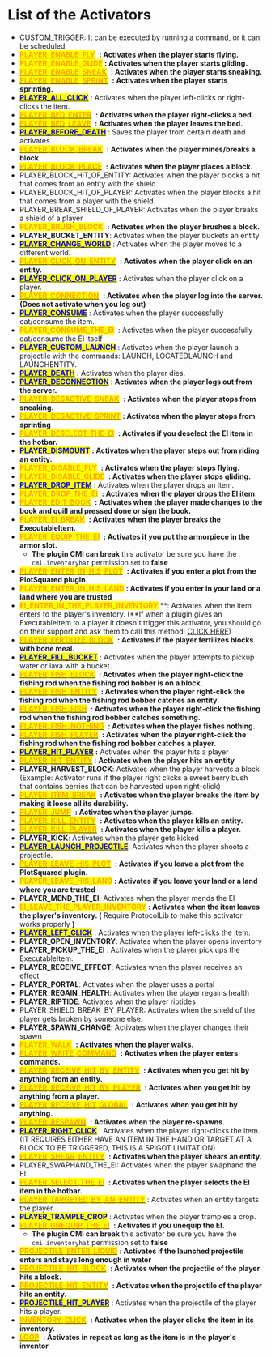 # List of the Activators

* CUSTOM\_TRIGGER: It can be executed by running a command, or it can be scheduled.
* [<mark style="color:orange;">**PLAYER\_ENABLE\_FLY**</mark>](list-of-the-activators.md#player\_active\_fly) <img src="../../../.gitbook/assets/Executable Items Color3.png" alt="" data-size="line"> **: Activates when the player starts flying.**
* <mark style="color:orange;">**PLAYER\_ENABLE\_GLIDE**</mark><img src="../../../.gitbook/assets/Executable Items Color3.png" alt="" data-size="line"> **: Activates when the player starts gliding.**
* [<mark style="color:orange;">**PLAYER\_ENABLE\_SNEAK**</mark>](list-of-the-activators.md#player\_active\_sneak) <img src="../../../.gitbook/assets/Executable Items Color3.png" alt="" data-size="line"> **: Activates when the player starts sneaking.**
* [<mark style="color:orange;">**PLAYER\_ENABLE\_SPRINT**</mark>](list-of-the-activators.md#player\_active\_sprint) <img src="../../../.gitbook/assets/Executable Items Color3.png" alt="" data-size="line"> **: Activates when the player starts sprinting.**
* [<mark style="color:blue;">**PLAYER\_ALL\_CLICK**</mark>](list-of-the-activators.md#player\_all\_click) : Activates when the player left-clicks or right-clicks the item.
* [<mark style="color:orange;">**PLAYER\_BED\_ENTER**</mark>](list-of-the-activators.md#player\_bed\_enter) <img src="../../../.gitbook/assets/Executable Items Color3.png" alt="" data-size="line"> **: Activates when the player right-clicks a bed.**
* [<mark style="color:orange;">**PLAYER\_BED\_LEAVE**</mark>](list-of-the-activators.md#player\_bed\_leave) <img src="../../../.gitbook/assets/Executable Items Color3.png" alt="" data-size="line"> **: Activates when the player leaves the bed.**
* [<mark style="color:blue;">**PLAYER\_BEFORE\_DEATH**</mark>](list-of-the-activators.md#player\_before\_death) : Saves the player from certain death and activates.
* [<mark style="color:orange;">**PLAYER\_BLOCK\_BREAK**</mark>](list-of-the-activators.md#player\_block\_break) <img src="../../../.gitbook/assets/Executable Items Color3.png" alt="" data-size="line"> **: Activates when the player mines/breaks a block.**
* [<mark style="color:orange;">**PLAYER\_BLOCK\_PLACE**</mark>](list-of-the-activators.md#player\_block\_place) <img src="../../../.gitbook/assets/Executable Items Color3.png" alt="" data-size="line"> **: Activates when the player places a block.**
* PLAYER\_BLOCK\_HIT\_OF\_ENTITY: Activates when the player blocks a hit that comes from an entity with the shield.
* PLAYER\_BLOCK\_HIT\_OF\_PLAYER: Activates when the player blocks a hit that comes from a player with the shield.
* PLAYER\_BREAK\_SHIELD\_OF\_PLAYER: Activates when the player breaks a shield of a player
* <mark style="color:orange;">**PLAYER\_BRUSH\_BLOCK**</mark> <img src="../../../.gitbook/assets/Executable Items Color3.png" alt="" data-size="line"> **: Activates when the player brushes a block.**
* **PLAYER\_BUCKET\_ENTITY**: Activates when the player buckets an entity
* [<mark style="color:blue;">**PLAYER\_CHANGE\_WORLD**</mark>](list-of-the-activators.md#player\_change\_world) : Activates when the player moves to a different world.
* [<mark style="color:orange;">**PLAYER\_CLICK\_ON\_ENTITY**</mark>](list-of-the-activators.md#player\_click\_on\_entity) <img src="../../../.gitbook/assets/Executable Items Color3.png" alt="" data-size="line"> **: Activates when the player click on an entity.**
* [<mark style="color:blue;">**PLAYER\_CLICK\_ON\_PLAYER**</mark>](list-of-the-activators.md#player\_click\_on\_player) : Activates when the player click on a player.
* [<mark style="color:orange;">**PLAYER\_CONNECTION**</mark>](list-of-the-activators.md#player\_connection) <img src="../../../.gitbook/assets/Executable Items Color3.png" alt="" data-size="line"> **: Activates when the player log into the server. (Does not activate when you log out)**
* [<mark style="color:blue;">**PLAYER\_CONSUME**</mark>](list-of-the-activators.md#player\_consume) : Activates when the player successfully eat/consume the item.
* <mark style="color:orange;">**PLAYER\_CONSUME\_THE\_EI**</mark> <img src="../../../.gitbook/assets/Executable Items Color3.png" alt="" data-size="line"> : Activates when the player successfully eat/consume the EI itself
* <mark style="color:blue;">**PLAYER\_CUSTOM\_LAUNCH**</mark> : Activates when the player launch a projectile with the commands: LAUNCH, LOCATEDLAUNCH and LAUNCHENTITY.
* [<mark style="color:blue;">**PLAYER\_DEATH**</mark>](list-of-the-activators.md#player\_death) : Activates when the player dies.
* [<mark style="color:blue;">**PLAYER\_DECONNECTION**</mark>](list-of-the-activators.md#player\_deconnection) **: Activates when the player logs out from the server.**&#x20;
* [<mark style="color:orange;">**PLAYER\_DESACTIVE\_SNEAK**</mark>](list-of-the-activators.md#player\_desactive\_sneak) <img src="../../../.gitbook/assets/Executable Items Color3.png" alt="" data-size="line"> **: Activates when the player stops from sneaking.**&#x20;
* [<mark style="color:orange;">**PLAYER\_DESACTIVE\_SPRINT**</mark>](list-of-the-activators.md#player\_desactive\_sprint)<img src="../../../.gitbook/assets/Executable Items Color3.png" alt="" data-size="line"> **: Activates when the player stops from sprinting**
* [<mark style="color:orange;">**PLAYER\_DESELECT\_THE\_EI**</mark>](list-of-the-activators.md#player\_deselect\_the\_ei) <img src="../../../.gitbook/assets/Executable Items Color3.png" alt="" data-size="line"> **: Activates if you deselect the EI item in the hotbar.**
* [<mark style="color:blue;">**PLAYER\_DISMOUNT**</mark>](list-of-the-activators.md#player\_dismount) **: Activates when the player steps out from riding an entity.**&#x20;
* <mark style="color:orange;">**PLAYER\_DISABLE\_FLY**</mark> <img src="../../../.gitbook/assets/Executable Items Color3.png" alt="" data-size="line"> **: Activates when the player stops flying.**
* <mark style="color:orange;">**PLAYER\_DISABLE\_GLIDE**</mark> <img src="../../../.gitbook/assets/Executable Items Color3.png" alt="" data-size="line"> **: Activates when the player stops gliding.**
* [<mark style="color:blue;">**PLAYER\_DROP\_ITEM**</mark>](list-of-the-activators.md#player\_drop\_item) : Activates when the player drops an item.
* [<mark style="color:orange;">**PLAYER\_DROP\_THE\_EI**</mark>](list-of-the-activators.md#player\_drop\_the\_ei) <img src="../../../.gitbook/assets/Executable Items Color3.png" alt="" data-size="line"> **: Activates when the player drops the EI item.**
* [<mark style="color:orange;">**PLAYER\_EDIT\_BOOK**</mark>](list-of-the-activators.md#player\_edit\_book) <img src="../../../.gitbook/assets/Executable Items Color3.png" alt="" data-size="line"> **: Activates when the player made changes to the book and quill and pressed done or sign the book.**
* [<mark style="color:orange;">**PLAYER\_EI\_BREAK**</mark>](list-of-the-activators.md#player\_item\_break) <img src="../../../.gitbook/assets/Executable Items Color3.png" alt="" data-size="line"> **: Activates when the player breaks the ExecutableItem.**
* [<mark style="color:orange;">**PLAYER\_EQUIP\_THE\_EI**</mark>](list-of-the-activators.md#player\_equip\_the\_ei) <img src="../../../.gitbook/assets/Executable Items Color3.png" alt="" data-size="line"> **: Activates if you put the armorpiece in the armor slot.**
  * **The plugin CMI can break** this activator be sure you have the `cmi.inventoryhat` permission set to **false**&#x20;
* [<mark style="color:orange;">**PLAYER\_ENTER\_IN\_HIS\_PLOT**</mark>](list-of-the-activators.md#player\_enter\_in\_his\_plot) <img src="../../../.gitbook/assets/Executable Items Color3.png" alt="" data-size="line"> **: Activates if you enter a plot from the PlotSquared plugin.**
* <mark style="color:orange;">**PLAYER\_ENTER\_IN\_HIS\_LAND**</mark> <img src="../../../.gitbook/assets/Executable Items Color3.png" alt="" data-size="line">**: Activates if you enter in your land or a land where you are trusted**
* <mark style="color:orange;">**EI\_ENTER\_IN\_THE\_PLAYER\_INVENTORY**</mark><img src="../../../.gitbook/assets/Executable Items Color3.png" alt="" data-size="line"> **: Activates when the item enters to the player's inventory. (**If when a plugin gives an ExecutableItem to a player it doesn't trigger this activator, you should go on their support and ask them to call this method: [CLICK HERE](https://docs.ssomar.com/executableitems/developer-api#event-to-call-when-you-add-an-executableitem-in-a-player-inventory))
* [<mark style="color:orange;">**PLAYER\_FERTILIZE\_BLOCK**</mark>](list-of-the-activators.md#player\_fertilize\_block) <img src="../../../.gitbook/assets/Executable Items Color3.png" alt="" data-size="line"> **: Activates if the player fertilizes blocks with bone meal.**
* [<mark style="color:blue;">**PLAYER\_FILL\_BUCKET**</mark>](list-of-the-activators.md#player\_fill\_bucket) : Activates when the player attempts to pickup water or lava with a bucket.
* [<mark style="color:orange;">**PLAYER\_FISH\_BLOCK**</mark>](list-of-the-activators.md#player\_fish\_block) <img src="../../../.gitbook/assets/Executable Items Color3.png" alt="" data-size="line"> **: Activates when the player right-click the fishing rod when the fishing rod bobber is on a block.**
* [<mark style="color:orange;">**PLAYER\_FISH\_ENTITY**</mark>](list-of-the-activators.md#player\_fish\_entity) <img src="../../../.gitbook/assets/Executable Items Color3.png" alt="" data-size="line"> **: Activates when the player right-click the fishing rod when the fishing rod bobber catches an entity.**
* [<mark style="color:orange;">**PLAYER\_FISH\_FISH**</mark>](list-of-the-activators.md#player\_fish\_fish) <img src="../../../.gitbook/assets/Executable Items Color3.png" alt="" data-size="line"> **: Activates when the player right-click the fishing rod when the fishing rod bobber catches something.**
* [<mark style="color:orange;">**PLAYER\_FISH\_NOTHING**</mark>](list-of-the-activators.md#player\_fish\_nothing) <img src="../../../.gitbook/assets/Executable Items Color3.png" alt="" data-size="line"> **: Activates when the player fishes nothing.**
* [<mark style="color:orange;">**PLAYER\_FISH\_PLAYER**</mark>](list-of-the-activators.md#player\_fish\_player) <img src="../../../.gitbook/assets/Executable Items Color3.png" alt="" data-size="line"> **: Activates when the player right-click the fishing rod when the fishing rod bobber catches a player.**
* [<mark style="color:blue;">**PLAYER\_HIT\_PLAYER**</mark>](list-of-the-activators.md#player\_hit\_player) **:** Activates when the player hits a player
* [<mark style="color:orange;">**PLAYER\_HIT\_ENTITY**</mark>](list-of-the-activators.md#player\_hit\_entity) <img src="../../../.gitbook/assets/Executable Items Color3.png" alt="" data-size="line">: **Activates when the player hits an entity**&#x20;
* **PLAYER\_HARVEST\_BLOCK**: Activates when the player harvests a block (Example: Activator runs if the player right clicks a sweet berry bush that contains berries that can be harvested upon right-click)
* [<mark style="color:orange;">**PLAYER\_ITEM\_BREAK**</mark>](list-of-the-activators.md#player\_item\_break) <img src="../../../.gitbook/assets/Executable Items Color3.png" alt="" data-size="line"> **: Activates when the player breaks the item by making it loose all its durability.**
* [<mark style="color:orange;">**PLAYER\_JUMP**</mark>](list-of-the-activators.md#player\_jump) <img src="../../../.gitbook/assets/Executable Items Color3.png" alt="" data-size="line"> **: Activates when the player jumps.**
* [<mark style="color:orange;">**PLAYER\_KILL\_ENTITY**</mark>](list-of-the-activators.md#player\_kill\_entity) <img src="../../../.gitbook/assets/Executable Items Color3.png" alt="" data-size="line"> **: Activates when the player kills an entity.**
* [<mark style="color:orange;">**PLAYER\_KILL\_PLAYER**</mark>](list-of-the-activators.md#player\_kill\_player) <img src="../../../.gitbook/assets/Executable Items Color3.png" alt="" data-size="line"> **: Activates when the player kills a player.**
* **PLAYER\_KICK**: Activates when the player gets kicked
* [<mark style="color:blue;">**PLAYER\_LAUNCH\_PROJECTILE**</mark>](list-of-the-activators.md#player\_launch\_projectile): Activates when the player shoots a projectile.
* [<mark style="color:orange;">**PLAYER\_LEAVE\_HIS\_PLOT**</mark>](list-of-the-activators.md#player\_leave\_his\_plot) <img src="../../../.gitbook/assets/Executable Items Color3.png" alt="" data-size="line"> **: Activates if you leave a plot from the PlotSquared plugin.**
* <mark style="color:orange;">**PLAYER\_LEAVE\_HIS\_LAND**</mark> <img src="../../../.gitbook/assets/Executable Items Color3.png" alt="" data-size="line">**: Activates if you leave your land or a land where you are trusted**
* **PLAYER\_MEND\_THE\_EI**: Activates when the player mends the EI
* <mark style="color:orange;">**EI\_LEAVE\_THE\_PLAYER\_INVENTORY**</mark><img src="../../../.gitbook/assets/Executable Items Color3.png" alt="" data-size="line"> **: Activates when the item leaves the player's inventory. (** Require ProtocolLib to make this activator works properly **)**
* [<mark style="color:blue;">**PLAYER\_LEFT\_CLICK**</mark>](list-of-the-activators.md#player\_left\_click) : Activates when the player left-clicks the item.
* **PLAYER\_OPEN\_INVENTORY**: Activates when the player opens inventory
* **PLAYER\_PICKUP\_THE\_EI** : Activates when the player pick ups the ExecutableItem.
* **PLAYER\_RECEIVE\_EFFECT**: Activates when the player receives an effect
* **PLAYER\_PORTAL**: Activates when the player uses a portal
* **PLAYER\_REGAIN\_HEALTH**: Activates when the player regains health
* **PLAYER\_RIPTIDE**: Activates when the player riptides
* PLAYER\_SHIELD\_BREAK\_BY\_PLAYER: Activates when the shield of the player gets broken by someone else.
* **PLAYER\_SPAWN\_CHANGE**: Activates when the player changes their spawn
* [<mark style="color:orange;">**PLAYER\_WALK**</mark>](list-of-the-activators.md#player\_walk) <img src="../../../.gitbook/assets/Executable Items Color3.png" alt="" data-size="line"> **: Activates when the player walks.**
* [<mark style="color:orange;">**PLAYER\_WRITE\_COMMAND**</mark>](list-of-the-activators.md#player\_write\_command) <img src="../../../.gitbook/assets/Executable Items Color3.png" alt="" data-size="line"> **: Activates when the player enters commands.**
* [<mark style="color:orange;">**PLAYER\_RECEIVE\_HIT\_BY\_ENTITY**</mark>](list-of-the-activators.md#player\_receive\_hit\_by\_entity) <img src="../../../.gitbook/assets/Executable Items Color3.png" alt="" data-size="line"> **: Activates when you get hit by anything from an entity.**
* [<mark style="color:orange;">**PLAYER\_RECEIVE\_HIT\_BY\_PLAYER**</mark>](list-of-the-activators.md#player\_receive\_hit\_by\_player) <img src="../../../.gitbook/assets/Executable Items Color3.png" alt="" data-size="line"> **: Activates when you get hit by anything from a player.**
* [<mark style="color:orange;">**PLAYER\_RECEIVE\_HIT\_GLOBAL**</mark>](list-of-the-activators.md#player\_receive\_hit\_global) <img src="../../../.gitbook/assets/Executable Items Color3.png" alt="" data-size="line"> **: Activates when you get hit by anything.**
* [<mark style="color:orange;">**PLAYER\_RESPAWN**</mark>](list-of-the-activators.md#player\_respawn) <img src="../../../.gitbook/assets/Executable Items Color3.png" alt="" data-size="line"> **: Activates when the player re-spawns.**
* [<mark style="color:blue;">**PLAYER\_RIGHT\_CLICK**</mark>](list-of-the-activators.md#player\_right\_click) : Activates when the player right-clicks the item. (IT REQUIRES EITHER HAVE AN ITEM IN THE HAND OR TARGET AT A BLOCK TO BE TRIGGERED, THIS IS A SPIGOT LIMITATION)
* [<mark style="color:orange;">**PLAYER\_SHEAR\_ENTITY**</mark>](list-of-the-activators.md#player\_shear\_entity) <img src="../../../.gitbook/assets/Executable Items Color3.png" alt="" data-size="line"> **: Activates when the player shears an entity.**
* PLAYER\_SWAPHAND\_THE\_EI: Activates when the player swaphand the EI.
* [<mark style="color:orange;">**PLAYER\_SELECT\_THE\_EI**</mark>](list-of-the-activators.md#player\_select\_the\_ei) <img src="../../../.gitbook/assets/Executable Items Color3.png" alt="" data-size="line"> **: Activates when the player selects the EI item in the hotbar.**
* [<mark style="color:orange;">**PLAYER\_TARGETED\_BY\_AN\_ENTITY**</mark>](list-of-the-activators.md#player\_targeted\_by\_an\_entity) <img src="../../../.gitbook/assets/Executable Items Color3.png" alt="" data-size="line">: Activates when an entity targets the player.
* <mark style="color:blue;">**PLAYER\_TRAMPLE\_CROP**</mark> : Activates when the player tramples a crop.
* [<mark style="color:orange;">**PLAYER\_UNEQUIP\_THE\_EI**</mark>](list-of-the-activators.md#player\_unequip\_the\_ei) <img src="../../../.gitbook/assets/Executable Items Color3.png" alt="" data-size="line"> **: Activates if you unequip the EI.**
  * **The plugin CMI can break** this activator be sure you have the `cmi.inventoryhat` permission set to **false**&#x20;
* [<mark style="color:orange;">**PROJECTILE\_ENTER\_LIQUID**</mark>](list-of-the-activators.md#projectile\_enter\_liquid) <img src="../../../.gitbook/assets/Executable Items Color3.png" alt="" data-size="line">**: Activates if the launched projectile enters and stays long enough in water**
* [<mark style="color:orange;">**PROJECTILE\_HIT\_BLOCK**</mark>](list-of-the-activators.md#projectile\_hit\_block) <img src="../../../.gitbook/assets/Executable Items Color3.png" alt="" data-size="line"> **: Activates when the projectile of the player hits a block.**
* [<mark style="color:orange;">**PROJECTILE\_HIT\_ENTITY**</mark>](list-of-the-activators.md#projectile\_hit\_entity) <img src="../../../.gitbook/assets/Executable Items Color3.png" alt="" data-size="line"> **: Activates when the projectile of the player hits an entity.**
* [<mark style="color:blue;">**PROJECTILE\_HIT\_PLAYER**</mark>](list-of-the-activators.md#projectile\_hit\_player) : Activates when the projectile of the player hits a player.
* [<mark style="color:orange;">**INVENTORY\_CLICK**</mark>](list-of-the-activators.md#inventory\_click) <img src="../../../.gitbook/assets/Executable Items Color3.png" alt="" data-size="line"> **: Activates when the player clicks the item in its inventory.**&#x20;
* [<mark style="color:orange;">**LOOP**</mark>](list-of-the-activators.md#loop) <img src="../../../.gitbook/assets/Executable Items Color3.png" alt="" data-size="line"> **: Activates in repeat as long as the item is in the player's inventor**
